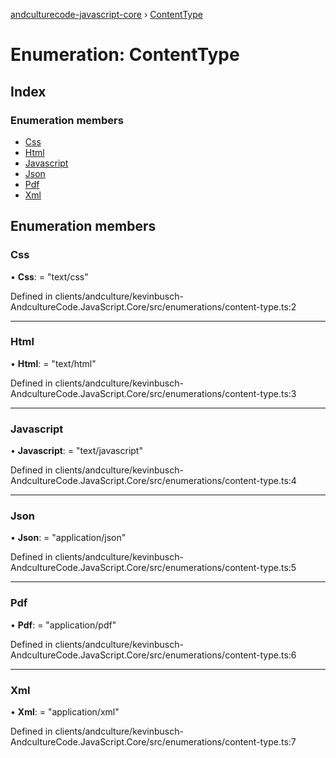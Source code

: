 [andculturecode-javascript-core](../README.md) › [ContentType](contenttype.md)

# Enumeration: ContentType

## Index

### Enumeration members

* [Css](contenttype.md#css)
* [Html](contenttype.md#html)
* [Javascript](contenttype.md#javascript)
* [Json](contenttype.md#json)
* [Pdf](contenttype.md#pdf)
* [Xml](contenttype.md#xml)

## Enumeration members

###  Css

• **Css**: = "text/css"

Defined in clients/andculture/kevinbusch-AndcultureCode.JavaScript.Core/src/enumerations/content-type.ts:2

___

###  Html

• **Html**: = "text/html"

Defined in clients/andculture/kevinbusch-AndcultureCode.JavaScript.Core/src/enumerations/content-type.ts:3

___

###  Javascript

• **Javascript**: = "text/javascript"

Defined in clients/andculture/kevinbusch-AndcultureCode.JavaScript.Core/src/enumerations/content-type.ts:4

___

###  Json

• **Json**: = "application/json"

Defined in clients/andculture/kevinbusch-AndcultureCode.JavaScript.Core/src/enumerations/content-type.ts:5

___

###  Pdf

• **Pdf**: = "application/pdf"

Defined in clients/andculture/kevinbusch-AndcultureCode.JavaScript.Core/src/enumerations/content-type.ts:6

___

###  Xml

• **Xml**: = "application/xml"

Defined in clients/andculture/kevinbusch-AndcultureCode.JavaScript.Core/src/enumerations/content-type.ts:7
